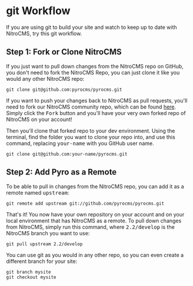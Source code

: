# git Workflow

If you are using git to build your site and watch to keep up to date with NitroCMS, try this git workflow.

</div>
<div class="doc_content">

## Step 1: Fork or Clone NitroCMS

If you just want to pull down changes from the NitroCMS repo on GitHub, you don't need to fork the NitroCMS Repo, you can just clone it like you would any other NitroCMS repo:

    git clone git@github.com:pyrocms/pyrocms.git

If you want to push your changes back to NitroCMS as pull requests, you'll need to fork our NitroCMS community repo, which can be found [here](https://github.com/pyrocms/pyrocms). Simply click the <samp>Fork</samp> button and you'll have your very own forked repo of NitroCMS on your account!

Then you'll clone that forked repo to your dev environment. Using the terminal, find the folder you want to clone your repo into, and use this command, replacing <samp>your-name</samp> with you GitHub user name.

    git clone git@github.com:your-name/pyrocms.git

## Step 2: Add Pyro as a Remote

To be able to pull in changes from the NitroCMS repo, you can add it as a remote named <samp>upstream</samp>:

    git remote add upstream git://github.com/pyrocms/pyrocms.git

That's it! You now have your own repository on your account and on your local environment that has NitroCMS as a remote. To pull down changes from NitroCMS, simply run this command, where <samp>2.2/develop</samp> is the NitroCMS branch you want to use:

    git pull upstream 2.2/develop

You can use git as you would in any other repo, so you can even create a different branch for your site:

    git branch mysite
    git checkout mysite
